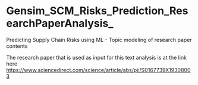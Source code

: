 # Gensim_SCM_Risks_Prediction_ResearchPaperAnalysis_
Predicting Supply Chain Risks using ML - Topic modeling of research paper contents

The research paper that is used as input for this text analysis is at the link here https://www.sciencedirect.com/science/article/abs/pii/S0167739X19308003
